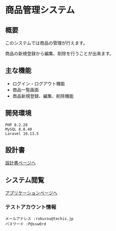 # 商品管理システム

## 概要

このシステムでは商品の管理が行えます。

商品の新規登録から編集、削除を行うことが出来ます。

## 主な機能

- ログイン・ログアウト機能
- 商品一覧画面
- 商品新規登録、編集、削除機能

## 開発環境
```
PHP 8.2.28 
MySQL 8.0.40
Laravel 10.13.5
```
## 設計書
[設計書ページへ](https://drive.google.com/drive/folders/11qnXfL4BjczPwXtf2q4DyuGUNWdtb91u)

## システム閲覧
[アプリケーションページへ](https://itemmanagement-872f31b177fb.herokuapp.com/)

### テストアカウント情報
```
メールアドレス :rokurou@techis.jp
パスワード :P@ssw0rd
```

